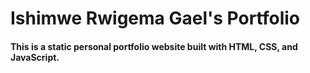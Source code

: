 # Ishimwe Rwigema Gael's Portfolio

#### This is a static personal portfolio website built with HTML, CSS, and JavaScript.
